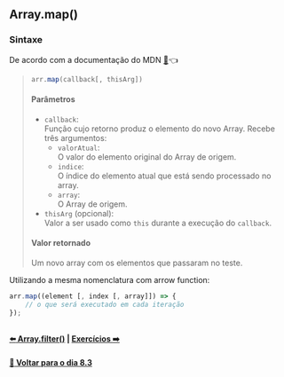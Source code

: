 ## Array.map()

### Sintaxe
De acordo com a documentação do MDN [:page_facing_up:](https://developer.mozilla.org/pt-BR/docs/Web/JavaScript/Reference/Global_Objects/Array/map):point_left:
> ~~~javascript
> arr.map(callback[, thisArg])
> ~~~
> #### Parâmetros
> - `callback`: <br>
> Função cujo retorno produz o elemento do novo Array. Recebe três argumentos: 
> 	- `valorAtual`: <br>
> 	O valor do elemento original do Array de origem. 
> 	- `indice`: <br>
> 	O índice do elemento atual que está sendo processado no array.
> 	- `array`: <br>
> 	O Array de origem.
> - `thisArg` (opcional): <br>
> Valor a ser usado como `this` durante a execução do `callback`.
> #### Valor retornado
> Um novo array com os elementos que passaram no teste.

Utilizando a mesma nomenclatura com arrow function:

~~~javascript
arr.map((element [, index [, array]]) => {
	// o que será executado em cada iteração
});
~~~

##

#### [:arrow_left: Array.filter()](./array-filter.md#arrayfilter) | [Exercícios :arrow_right:](../X-agora-a-pratica/exercicios.md#exercicios)

#### [:date: Voltar para o dia 8.3](../README.md#javascript-es6---higher-order-functions---map-e-filter)
